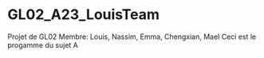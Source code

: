 # GL02_A23_LouisTeam
Projet de GL02
Membre: Louis, Nassim, Emma, Chengxian, Mael
Ceci est le progamme du sujet A